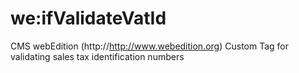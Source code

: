 # we:ifValidateVatId
CMS webEdition (http://http://www.webedition.org) Custom Tag for validating sales tax identification numbers
